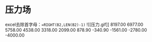 # 压力场
excel去除首字母：`=RIGHT(B2,LEN(B2)-1)`
![[压力.gif]]
8197.00
6977.00
5758.00
4538.00
3318.00
2099.00
878.90
-340.90
-1561.00
-2780.00
-4000.00